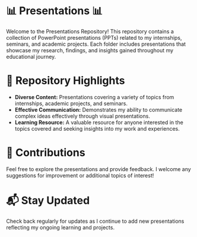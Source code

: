 # 📊 Presentations 📊

Welcome to the Presentations Repository! This repository contains a collection of PowerPoint presentations (PPTs) related to my internships, seminars, and academic projects. Each folder includes presentations that showcase my research, findings, and insights gained throughout my educational journey.

# 📂 Repository Highlights

- **Diverse Content:** Presentations covering a variety of topics from internships, academic projects, and seminars.
- **Effective Communication:** Demonstrates my ability to communicate complex ideas effectively through visual presentations.
- **Learning Resource:** A valuable resource for anyone interested in the topics covered and seeking insights into my work and experiences.
  
# 🤝 Contributions

Feel free to explore the presentations and provide feedback. I welcome any suggestions for improvement or additional topics of interest!

# 📬 Stay Updated
Check back regularly for updates as I continue to add new presentations reflecting my ongoing learning and projects.
